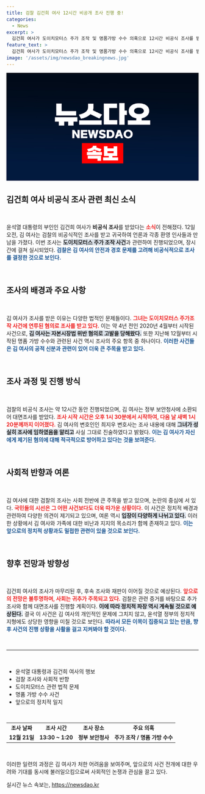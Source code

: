 ```yaml
---
title: 검찰 김건희 여사 12시간 비공개 조사 진행 중!
categories:
  - News
excerpt: >
  김건희 여사가 도이치모터스 주가 조작 및 명품가방 수수 의혹으로 12시간 비공식 조사를 받았다. 검찰의 비공식 조사의 배경과 진행 과정, 김 여사의 입장은 과연 어떤 내용일까? 
feature_text: >
  김건희 여사가 도이치모터스 주가 조작 및 명품가방 수수 의혹으로 12시간 비공식 조사를 받았다. 검찰의 비공식 조사의 배경과 진행 과정, 김 여사의 입장은 과연 어떤 내용일까? 
image: '/assets/img/newsdao_breakingnews.jpg'
---
```


<p><img src="/assets/img/newsdao_breakingnews.jpg" alt="flaretime 속보" /></p>

<h2 data-ke-size="size26">김건희 여사 비공식 조사 관련 최신 소식</h2>

<p data-ke-size="size16">&nbsp;</p>

<p>윤석열 대통령의 부인인 김건희 여사가 <b>비공식 조사</b>를 받았다는 <b><span style="color: #ee2323;">소식</span></b>이 전해졌다. 12일 오전, 김 여사는 검찰의 비공식적인 조사를 받고 귀국하여 언론과 각종 환영 인사들과 만남을 가졌다. 이번 조사는 <b><span style="background-color: #21538527;">도이치모터스 주가 조작 사건</span></b>과 관련하여 진행되었으며, 장시간에 걸쳐 실시되었다. <b><span style="color: #1a5490;">검찰은 김 여사의 안전과 경호 문제를 고려해 비공식적으로 조사를 결정한 것으로 보인다.</span></b></p>

<p data-ke-size="size16">&nbsp;</p>

<h2 data-ke-size="size26">조사의 배경과 주요 사항</h2>

<p data-ke-size="size16">&nbsp;</p>

<p>김 여사가 조사를 받은 이유는 다양한 법적인 문제들이다. <b><span style="color: #ee2323;">그녀는 도이치모터스 주가조작 사건에 연루된 혐의로 조사를 받고 있다.</span></b> 이는 약 4년 전인 2020년 4월부터 시작된 사건으로, <b><span style="background-color: #21538527;">김 여사는 자본시장법 위반 혐의로 고발을 당해왔다.</span></b> 또한 지난해 12월부터 시작된 명품 가방 수수와 관련된 사건 역시 조사의 주요 항목 중 하나이다. <b><span style="color: #1a5490;">이러한 사건들은 김 여사의 공적 신분과 관련이 있어 더욱 큰 주목을 받고 있다.</span></b></p>

<p data-ke-size="size16">&nbsp;</p>

<h2 data-ke-size="size26">조사 과정 및 진행 방식</h2>

<p data-ke-size="size16">&nbsp;</p>

<p>검찰의 비공식 조사는 약 12시간 동안 진행되었으며, 김 여사는 정부 보안청사에 소환되어 대면조사를 받았다. <b><span style="color: #ee2323;">조사 시작 시간은 오후 1시 30분에서 시작하여, 다음 날 새벽 1시 20분께까지 이어졌다.</span></b> 김 여사의 변호인인 최지우 변호사는 조사 내용에 대해 <b><span style="background-color: #21538527;">그녀가 성실히 조사에 임하였음을 알리고</span></b> 사실 그대로 진술하였다고 밝혔다. <b><span style="color: #1a5490;">이는 김 여사가 자신에게 제기된 혐의에 대해 적극적으로 방어하고 있다는 것을 보여준다.</span></b></p>

<p data-ke-size="size16">&nbsp;</p>

<h2 data-ke-size="size26">사회적 반향과 여론</h2>

<p data-ke-size="size16">&nbsp;</p>

<p>김 여사에 대한 검찰의 조사는 사회 전반에 큰 주목을 받고 있으며, 논란의 중심에 서 있다. <b><span style="color: #ee2323;">국민들의 시선은 그 어떤 사건보다도 더욱 따가운 상황이다.</span></b> 이 사건은 정치적 배경과 관련하여 다양한 의견이 제기되고 있으며, 여론 역시 <b><span style="background-color: #21538527;">입장이 다양하게 나뉘고 있다.</span></b> 이러한 상황에서 김 여사와 가족에 대한 비난과 지지의 목소리가 함께 존재하고 있다. <b><span style="color: #1a5490;">이는 앞으로의 정치적 상황과도 밀접한 관련이 있을 것으로 보인다.</span></b> </p>

<p data-ke-size="size16">&nbsp;</p>

<h2 data-ke-size="size26">향후 전망과 방향성</h2>

<p data-ke-size="size16">&nbsp;</p>

<p>김건희 여사의 조사가 마무리된 후, 후속 조사와 재판이 이어질 것으로 예상된다. <b><span style="color: #ee2323;">앞으로의 전망은 불투명하며, 사회는 귀추가 주목되고 있다.</span></b> 검찰은 관련 증거를 바탕으로 추가 조사와 함께 대면조사를 진행할 계획이다. <b><span style="background-color: #21538527;">이에 따라 정치적 파장 역시 계속될 것으로 예상된다.</span></b> 결국 이 사건은 김 여사의 개인적인 문제에 그치지 않고, 윤석열 정부의 정치적 지형에도 상당한 영향을 미칠 것으로 보인다. <b><span style="color: #1a5490;">따라서 모든 이목이 집중되고 있는 만큼, 향후 사건의 진행 상황을 사활을 걸고 지켜봐야 할 것이다.</span></b></p>

<p data-ke-size="size16">&nbsp;</p>

<hr>

<p data-ke-size="size16">&nbsp;</p>

<ul>
<li>윤석열 대통령과 김건희 여사의 행보</li>
<li>검찰 조사와 사회적 반향</li>
<li>도이치모터스 관련 법적 문제</li>
<li>명품 가방 수수 사건</li>
<li>앞으로의 정치적 일지</li>
</ul>

<p data-ke-size="size16">&nbsp;</p>

<table style="width:100%; border-collapse: collapse;">
<tr>
<td style="text-align: center; height: 17px;"><b>조사 날짜</b></td>
<td style="text-align: center; height: 17px;"><b>조사 시간</b></td>
<td style="text-align: center; height: 17px;"><b>조사 장소</b></td>
<td style="text-align: center; height: 17px;"><b>주요 의혹</b></td>
</tr>
<tr>
<td style="text-align: center; height: 17px;"><b>12월 21일</b></td>
<td style="text-align: center; height: 17px;"><b>13:30 ~ 1:20</b></td>
<td style="text-align: center; height: 17px;"><b>정부 보안청사</b></td>
<td style="text-align: center; height: 17px;"><b>주가 조작 / 명품 가방 수수</b></td>
</tr>
</table>

<p data-ke-size="size16">&nbsp;</p> 

<p>이러한 일련의 과정은 김 여사가 처한 어려움을 보여주며, 앞으로의 사건 전개에 대한 우려와 기대를 동시에 불러일으킴으로써 사회적인 논쟁과 관심을 끌고 있다.</p>
실시간 뉴스 속보는, <a href="https://newsdao.kr" rel="dofollow">https://newsdao.kr</a>


